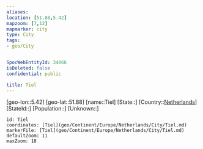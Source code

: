 ```yaml
---
aliases: 
location: [51.88,5.42]
mapzoom: [7,12] 
mapmarker: city 
type: City
tags:
- geo/City


SpocWebEntityId: 34866
isDeleted: false
confidential: public

title: Tiel
---
```

[geo-lon::5.42]
[geo-lat::51.88]
[name::Tiel]
[State::]
[Country::[Netherlands](geo/Continent/Europe/Netherlands.md)]
[StateId::]
[Population::]
[Unknown::]


```leaflet
id: Tiel
coordinates: [Tiel](geo/Continent/Europe/Netherlands/City/Tiel.md)
markerFile: [Tiel](geo/Continent/Europe/Netherlands/City/Tiel.md)
defaultZoom: 11 
maxZoom: 18
```


